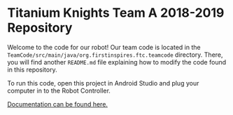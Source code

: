 # Titanium Knights Team A 2018-2019 Repository

Welcome to the code for our robot! Our team code is located in the `TeamCode/src/main/java/org.firstinspires.ftc.teamcode` directory. There, you will find another `README.md` file explaining how to modify the code found in this repository.

To run this code, open this project in Android Studio and plug your computer in to the Robot Controller.

[Documentation can be found here.](https://titanium-knights.github.io/team-a-2018/)
